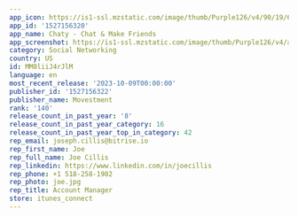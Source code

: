 ```yaml
---
app_icon: https://is1-ssl.mzstatic.com/image/thumb/Purple126/v4/90/19/60/901960ff-f229-eef4-bf52-a987d8d668be/AppIcon-1x_U007emarketing-0-7-0-85-220-0.png/1024x1024bb.png
app_id: '1527156320'
app_name: Chaty - Chat & Make Friends
app_screenshot: https://is1-ssl.mzstatic.com/image/thumb/Purple126/v4/aa/41/ce/aa41ce6f-3413-4ed0-aaa4-0de6ca2df9ae/a1c1d939-44fa-4796-a604-e365476ca347_discover_1242x2688.png/1242x2688bb.png
category: Social Networking
country: US
id: MM0liiJ4rJlM
language: en
most_recent_release: '2023-10-09T00:00:00'
publisher_id: '1527156322'
publisher_name: Movestment
rank: '140'
release_count_in_past_year: '8'
release_count_in_past_year_category: 16
release_count_in_past_year_top_in_category: 42
rep_email: joseph.cillis@bitrise.io
rep_first_name: Joe
rep_full_name: Joe Cillis
rep_linkedin: https://www.linkedin.com/in/joecillis
rep_phone: +1 518-258-1902
rep_photo: joe.jpg
rep_title: Account Manager
store: itunes_connect
---
```

